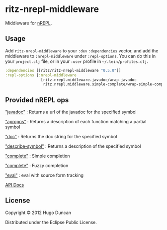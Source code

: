 # ritz-nrepl-middleware

Middleware for [nREPL](https://github.com/clojure/tools.nrepl).

## Usage

Add `ritz-nrepl-middleware` to your `:dev` `:dependencies` vector, and add the
middleware to `:nrepl-middleware` under `:repl-options`. You can do this in your
`project.clj` file, or in your `:user` profile in `~/.lein/profiles.clj`.

```clj
:dependencies [[ritz/ritz-nrepl-middleware "0.5.0"]]
:repl-options {:nrepl-middleware
                [ritz.nrepl.middleware.javadoc/wrap-javadoc
                 ritz.nrepl.middleware.simple-complete/wrap-simple-complete]}
```

## Provided nREPL ops

["javadoc"](http://palletops.com/ritz/0.4/nrepl/api/ritz.nrepl.middleware.javadoc.html)
: Returns a url of the javadoc for the specified symbol

["apropos"](http://palletops.com/ritz/0.4/nrepl/api/ritz.nrepl.middleware.apropos.html)
: Returns a description of each function matching a partial symbol


["doc"](http://palletops.com/ritz/0.4/nrepl/api/ritz.nrepl.middleware.doc.html)
: Returns the doc string for the specified symbol

["describe-symbol"](http://palletops.com/ritz/0.4/nrepl/api/ritz.nrepl.middleware.describe-symbol.html)
: Returns a description of the specified symbol

["complete"](http://palletops.com/ritz/0.4/nrepl/api/ritz.nrepl.middleware.simple-complete.html)
: Simple completion

["complete"](http://palletops.com/ritz/0.4/nrepl/api/ritz.nrepl.middleware.fuzzy-complete.html)
: Fuzzy completion

["eval"](http://palletops.com/ritz/0.4/nrepl/api/ritz.nrepl.middleware.tracking-eval.html)
: eval with source form tracking

[API Docs](http://palletops.com/ritz/0.4/nrepl-middleware/api/)


## License

Copyright © 2012 Hugo Duncan

Distributed under the Eclipse Public License.
